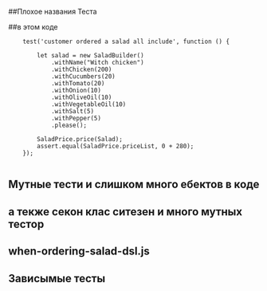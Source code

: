 ##Плохое названия Теста

##в этом  коде

```
    test('customer ordered a salad all include', function () {

        let salad = new SaladBuilder()
            .withName("Witch chicken")
            .withChicken(200)
            .withCucumbers(20)
            .withTomato(20)
            .withOnion(10)
            .withOliveOil(10)
            .withVegetableOil(10)
            .withSalt(5)
            .withPepper(5)
            .please();

        SaladPrice.price(Salad);
        assert.equal(SaladPrice.priceList, 0 + 280);
    });
 
```


  ## Мутные тести и слишком много ебектов в коде
  ## а текже секон клас ситезен и много мутных тестор
  ## when-ordering-salad-dsl.js


  ## Зависымые тесты





